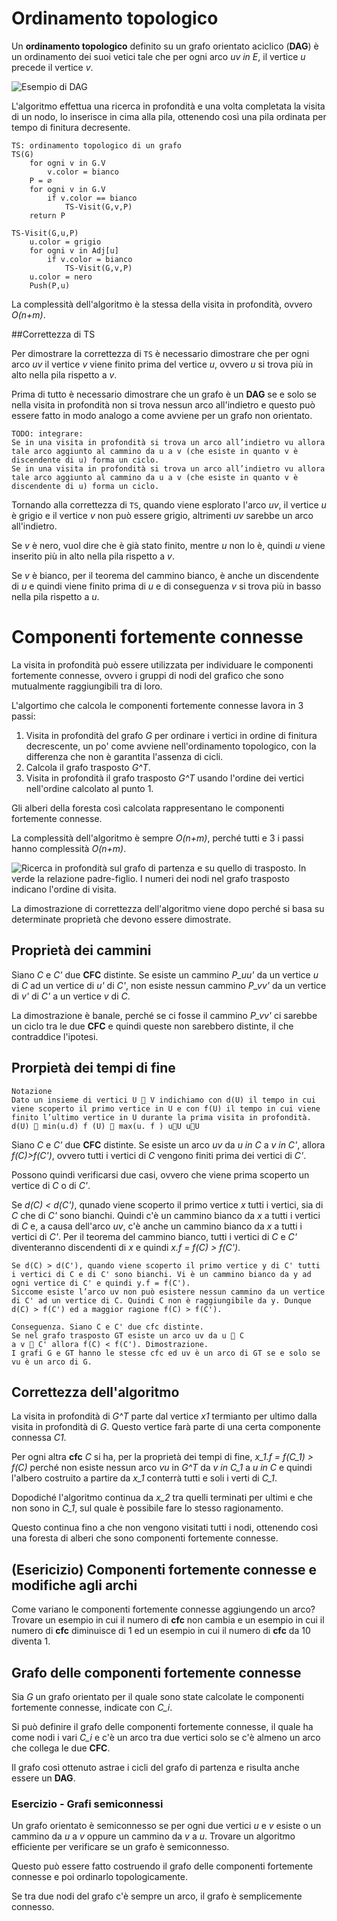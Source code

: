 # Ordinamento topologico

Un **ordinamento topologico** definito su un grafo orientato aciclico (**DAG**) è un ordinamento dei suoi vetici tale che per ogni arco *uv in E*, il vertice *u* precede il vertice *v*.

![Esempio di DAG](./immagini/l7-fig1.png)

L'algoritmo effettua una ricerca in profondità e una volta completata la visita di un nodo, lo inserisce in cima alla pila, ottenendo così una pila ordinata per tempo di finitura decresente.

```
TS: ordinamento topologico di un grafo
TS(G)
    for ogni v in G.V
        v.color = bianco
    P = ∅
    for ogni v in G.V
        if v.color == bianco
            TS-Visit(G,v,P)
    return P

TS-Visit(G,u,P)
    u.color = grigio
    for ogni v in Adj[u]
        if v.color = bianco
            TS-Visit(G,v,P)
    u.color = nero
    Push(P,u)
```

La complessità dell'algoritmo è la stessa della visita in profondità, ovvero *O(n+m)*.

##Correttezza di TS

Per dimostrare la correttezza di `TS` è necessario dimostrare che per ogni arco *uv* il vertice *v* viene finito prima del vertice *u*, ovvero *u* si trova più in alto nella pila rispetto a *v*.

Prima di tutto è necessario dimostrare che un grafo è un **DAG** se e solo se nella visita in profondità non si trova nessun arco all'indietro e questo può essere fatto in modo analogo a come avviene per un grafo non orientato.

```
TODO: integrare:
Se in una visita in profondità si trova un arco all’indietro vu allora tale arco aggiunto al cammino da u a v (che esiste in quanto v è discendente di u) forma un ciclo.
Se in una visita in profondità si trova un arco all’indietro vu allora tale arco aggiunto al cammino da u a v (che esiste in quanto v è discendente di u) forma un ciclo.
```

Tornando alla correttezza di `TS`, quando viene esplorato l'arco *uv*, il vertice *u* è grigio e il vertice *v* non può essere grigio, altrimenti *uv* sarebbe un arco all'indietro.

Se *v* è nero, vuol dire che è già stato finito, mentre *u* non lo è, quindi *u* viene inserito più in alto nella pila rispetto a *v*.

Se *v* è bianco, per il teorema del cammino bianco, è anche un discendente di *u* e quindi viene finito prima di *u* e di conseguenza *v* si trova più in basso nella pila rispetto a *u*.

# Componenti fortemente connesse

La visita in profondità può essere utilizzata per individuare le componenti fortemente connesse, ovvero i gruppi di nodi del grafico che sono mutualmente raggiungibili tra di loro.

L'algortimo che calcola le componenti fortemente connesse lavora in 3 passi:

1. Visita in profondità del grafo *G* per ordinare i vertici in ordine di finitura decrescente, un po' come avviene nell'ordinamento topologico, con la differenza che non è garantita l'assenza di cicli.
2. Calcola il grafo trasposto *G^T*.
3. Visita in profondità il grafo trasposto *G^T* usando l'ordine dei vertici nell'ordine calcolato al punto 1.

Gli alberi della foresta così calcolata rappresentano le componenti fortemente connesse.

La complessità dell'algoritmo è sempre *O(n+m)*, perché tutti e 3 i passi hanno complessità *O(n+m)*.

![Ricerca in profondità sul grafo di partenza e su quello di trasposto. In verde la relazione padre-figlio. I numeri dei nodi nel grafo trasposto indicano l'ordine di visita.](./immagini/l7-fig2.png)

La dimostrazione di correttezza dell'algoritmo viene dopo perché si basa su determinate proprietà che devono essere dimostrate.

## Proprietà dei cammini

Siano *C* e *C'* due **CFC** distinte. Se esiste un cammino *P_uu'* da un vertice *u* di *C* ad un vertice di *u'* di *C'*, non esiste nessun cammino *P_vv'* da un vertice di *v'* di *C'* a un vertice *v* di *C*.

La dimostrazione è banale, perché se ci fosse il cammino *P_vv'* ci sarebbe un ciclo tra le due **CFC** e quindi queste non sarebbero distinte, il che contraddice l'ipotesi.

## Prorpietà dei tempi di fine

```
Notazione
Dato un insieme di vertici U 􏰘 V indichiamo con d(U) il tempo in cui viene scoperto il primo vertice in U e con f(U) il tempo in cui viene finito l’ultimo vertice in U durante la prima visita in profondità.d(U) 􏰙 min(u.d) f (U) 􏰙 max(u. f ) u􏰖U u􏰖U
```

Siano *C* e *C'* due **CFC** distinte.
Se esiste un arco *uv* da *u in C* a *v in C'*, allora *f(C)>f(C')*, ovvero tutti i vertici di *C* vengono finiti prima dei vertici di *C'*.

Possono quindi verificarsi due casi, ovvero che viene prima scoperto un vertice di *C* o di *C'*.

Se *d(C) < d(C')*, qunado viene scoperto il primo vertice *x* tutti i vertici, sia di *C* che di *C'* sono bianchi.
Quindi c'è un cammino bianco da *x* a tutti i vertici di *C* e, a causa dell'arco *uv*, c'è anche un cammino bianco da *x* a tutti i vertici di *C'*.
Per il teorema del cammino bianco, tutti i vertici di *C* e *C'* diventeranno discendenti di *x* e quindi *x.f = f(C) > f(C')*.

```
Se d(C) > d(C'), quando viene scoperto il primo vertice y di C' tutti i vertici di C e di C' sono bianchi. Vi è un cammino bianco da y ad ogni vertice di C' e quindi y.f = f(C').Siccome esiste l’arco uv non può esistere nessun cammino da un vertice di C' ad un vertice di C. Quindi C non è raggiungibile da y. Dunque d(C) > f(C') ed a maggior ragione f(C) > f(C').

Conseguenza. Siano C e C' due cfc distinte.Se nel grafo trasposto GT esiste un arco uv da u 􏰖 Ca v 􏰖 C' allora f(C) < f(C'). Dimostrazione.I grafi G e GT hanno le stesse cfc ed uv è un arco di GT se e solo se vu è un arco di G.
```

## Correttezza dell'algoritmo

La visita in profondità di *G^T* parte dal vertice *x1* termianto per ultimo dalla visita in profondità di *G*.
Questo vertice farà parte di una certa componente connessa *C1*.

Per ogni altra **cfc** *C* si ha, per la proprietà dei tempi di fine, *x_1.f = f(C_1) > f(C)* perché non esiste nessun arco *vu* in *G^T* da *v in C_1* a *u in C* e quindi l'albero costruito a partire da *x_1* conterrà tutti e soli i verti di *C_1*.

Dopodiché l'algoritmo continua da *x_2* tra quelli terminati per ultimi e che non sono in *C_1*, sul quale è possibile fare lo stesso ragionamento.

Questo continua fino a che non vengono visitati tutti i nodi, ottenendo così una foresta di alberi che sono componenti fortemente connesse.

## (Esericizio) Componenti fortemente connesse e modifiche agli archi

Come variano le componenti fortemente connesse aggiungendo un arco?
Trovare un esempio in cui il numero di **cfc** non cambia e un esempio in cui il numero di **cfc** diminuisce di 1 ed un esempio in cui il numero di **cfc** da 10 diventa 1.

## Grafo delle componenti fortemente connesse

Sia *G* un grafo orientato per il quale sono state calcolate le componenti fortemente connesse, indicate con *C_i*.

Si può definire il grafo delle componenti fortemente connesse, il quale ha come nodi i vari *C_i* e c'è un arco tra due vertici solo se c'è almeno un arco che collega le due **CFC**.

Il grafo così ottenuto astrae i cicli del grafo di partenza e risulta anche essere un **DAG**.

### Esercizio - Grafi semiconnessi

Un grafo orientato è semiconnesso se per ogni due vertici *u* e *v* esiste o un cammino da *u* a *v* oppure un cammino da *v* a *u*.Trovare un algoritmo efficiente per verificare se un grafo è semiconnesso.

Questo può essere fatto costruendo il grafo delle componenti fortemente connesse e poi ordinarlo topologicamente.

Se tra due nodi del grafo c'è sempre un arco, il grafo è semplicemente connesso.